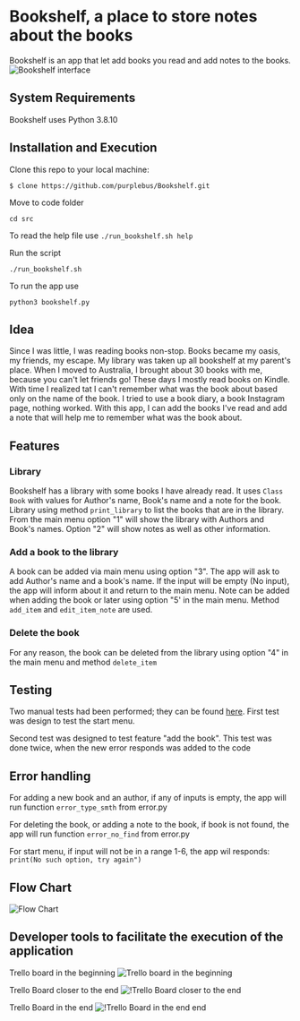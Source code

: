 # Bookshelf, a place to store notes about the books

Bookshelf is an app that let add books you read and add notes to the books.
![Bookshelf interface](docs/pics/bookshelf_interface.png)

## System Requirements
Bookshelf uses Python 3.8.10

## Installation and Execution

Clone this repo to your local machine:

`$ clone https://github.com/purplebus/Bookshelf.git`

Move to code folder

`cd src`

To read the help file use
`./run_bookshelf.sh help`

Run the script

`./run_bookshelf.sh`

To run the app use

`python3 bookshelf.py`

## Idea
Since I was little, I was reading books non-stop. Books became my oasis, my friends, my escape. My library was taken up all bookshelf at my parent's place. When I moved to Australia, I brought about 30 books with me, because you can't let friends go! 
These days I mostly read books on Kindle. With time I realized tat I can't remember what was the book about based only on the name of the book. I tried to use a book diary, a book Instagram page, nothing worked. With this app, I can add the books I've read and add a note that will help me to remember what was the book about.

## Features

### Library
Bookshelf has a library with some books I have already read. It uses `Class Book` with values for Author's name, Book's name and a note for the book. Library using method `print_library` to list the books that are in the library. From the main menu option "1" will show the library with Authors and Book's names. Option "2" will show notes as well as other information.

### Add a book to the library
A book can be added via main menu using option "3". The app will ask to add Author's name and a book's name. If the input will be empty (No input), the app will inform about it and return to the main menu. Note can be added when adding the book or later using option "5' in the main menu. Method `add_item` and `edit_item_note` are used.

### Delete the book
For any reason, the book can be deleted from the library using option "4" in the main menu and method `delete_item`

## Testing
Two manual tests had been performed; they can be found [here](docs/Manual_Test.xlsx).
First test was design to test the start menu.

Second test was designed to test feature "add the book". This test was done twice, when the new error responds was added to the code

## Error handling
For adding a new book and an author, if any of inputs is empty, the app will run function `error_type_smth` from error.py

For deleting the book, or adding a note to the book, if book is not found, the app will run function `error_no_find` from error.py

For start menu, if input will not be in a range 1-6, the app wil responds:
`print(No such option, try again")`

## Flow Chart
![Flow Chart](docs/pics/Bookshelf.png)

##  Developer tools to facilitate the execution of the application
Trello board in the beginning
![Trello board in the beginning](docs/pics/trello_start.png)

Trello Board closer to the end
![!Trello Board closer to the end](docs/pics/trello_Med.png)

Trello Board in the end
![!Trello Board in the end end](docs/pics/trello_end.png)

